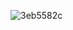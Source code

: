 ![3eb5582c](https://user-images.githubusercontent.com/75574527/115449152-26984300-a223-11eb-819a-121efd6f7a0b.png)
